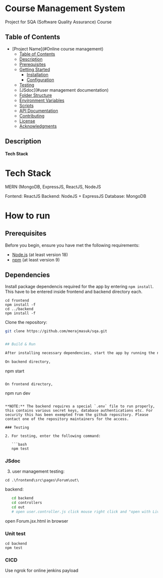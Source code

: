 # Course Management System

Project for SQA (Software Quality Assurance) Course

## Table of Contents

- [Project Name](#Online course management)
  - [Table of Contents](#table-of-contents)
  - [Description](#description)
  - [Prerequisites](#prerequisites)
  - [Getting Started](#getting-started)
    - [Installation](#installation)
    - [Configuration](#configuration)
  - [Testing](#testing)
  - [JSdoc](#user management documentation)
  - [Folder Structure](#folder-structure)
  - [Environment Variables](#environment-variables)
  - [Scripts](#scripts)
  - [API Documentation](#api-documentation)
  - [Contributing](#contributing)
  - [License](#license)
  - [Acknowledgments](#acknowledgments)

## Description
#### Tech Stack

# Tech Stack

MERN (MongoDB, ExpressJS, ReactJS, NodeJS

Fontend: ReactJS
Backend: NodeJS + ExpressJS
Database: MongoDB

# How to run

## Prerequisites

Before you begin, ensure you have met the following requirements:

- [Node.js](https://nodejs.org/) (at least version 18)
- [npm](https://www.npmjs.com/) (at least version 9)


## Dependencies

Install package dependencis required for the app by entering `npm install`. This have to be entered inside frontend and backend directory each.

```
cd frontend
npm install -f
cd ../backend
npm install -f
```

Clone the repository:

   ```bash
   git clone https://github.com/merajmasuk/sqa.git


## Build & Run

After installing necessary dependencies, start the app by running the nodemon service.

On backend directory,

```
npm start
```

On frontend directory,

```
npm run dev
```

**NOTE:** The backend requires a special `.env` file to run properly, this contains various secret keys, database authentications etc. For security this has been exempted from the github repository. Please contact one of the repository maintainers for the access.

### Testing

2. For testing, enter the following command:

   ```bash
   npm test
   ```

### JSdoc

3. user management testing:

```
cd .\frontend\src\pages\Forum\out\
```

backend: 
```bash
   cd backend
   cd controllers
   cd out
   # open user.controller.js click mouse right click and "open with Live server" button.
```

open Forum.jsx.html in browser

### Unit test

```
cd backend
npm test
```

### CICD

Use ngrok for online jenkins payload
